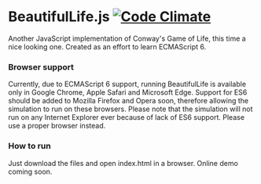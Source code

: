 # BeautifulLife.js [![Code Climate](https://codeclimate.com/github/mc-suchecki/BeautifulLife.js/badges/gpa.svg)](https://codeclimate.com/github/mc-suchecki/BeautifulLife.js)
Another JavaScript implementation of Conway's Game of Life, this time a nice looking one. Created as an effort to
learn ECMAScript 6.

### Browser support
Currently, due to ECMAScript 6 support, running BeautifulLife is available only in Google Chrome, Apple Safari and 
Microsoft Edge. Support for ES6 should be added to Mozilla Firefox and Opera soon, therefore allowing the simulation
to run on these browsers. Please note that the simulation will not run on any Internet Explorer ever because of lack of
ES6 support. Please use a proper browser instead.

### How to run
Just download the files and open index.html in a browser. Online demo coming soon.

